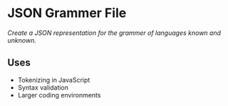 # JSON Grammer File

*Create a JSON representation for the grammer of languages known and unknown.*

## Uses

- Tokenizing in JavaScript
- Syntax validation
- Larger coding environments
